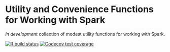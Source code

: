 Utility and Convenience Functions for Working with Spark
================

*In development* collection of modest utility functions for working with
Spark.

<!-- badges: start -->

[![R build
status](https://github.com/konradzdeb/sparklyrExtras/workflows/R-CMD-check/badge.svg)](https://github.com/konradzdeb/sparklyrExtras/actions)
[![Codecov test
coverage](https://codecov.io/gh/konradzdeb/sparklyrExtras/branch/master/graph/badge.svg)](https://codecov.io/gh/konradzdeb/sparklyrExtras?branch=master)
<!-- badges: end -->
